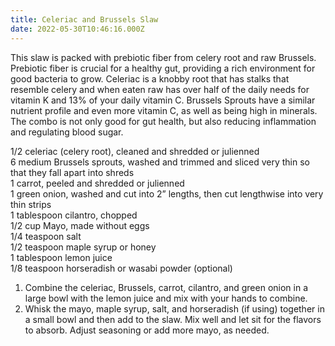 ```yaml
---
title: Celeriac and Brussels Slaw
date: 2022-05-30T10:46:16.000Z
---
```


This slaw is packed with prebiotic fiber from celery root and raw Brussels. Prebiotic fiber is crucial for a healthy gut, providing a rich environment for good bacteria to grow. Celeriac is a knobby root that has stalks that resemble celery and when eaten raw has over half of the daily needs for vitamin K and 13% of your daily vitamin C. Brussels Sprouts have a similar nutrient profile and even more vitamin C, as well as being high in minerals. The combo is not only good for gut health, but also reducing inflammation and regulating blood sugar. 

1/2 celeriac (celery root), cleaned and shredded or julienned\
6 medium Brussels sprouts, washed and trimmed and sliced very thin so that they fall apart into shreds\
1 carrot, peeled and shredded or julienned\
1 green onion, washed and cut into 2” lengths, then cut lengthwise into very thin strips\
1 tablespoon cilantro, chopped\
1/2 cup Mayo, made without eggs\
1/4 teaspoon salt\
1/2 teaspoon maple syrup or honey\
1 tablespoon lemon juice\
1/8 teaspoon horseradish or wasabi powder (optional)


1. Combine the celeriac, Brussels, carrot, cilantro, and green onion in a large bowl with the lemon juice and mix with your hands to combine.
2. Whisk the mayo, maple syrup, salt, and horseradish (if using) together in a small bowl and then add to the slaw. Mix well and let sit for the flavors to absorb. Adjust seasoning or add more mayo, as needed.